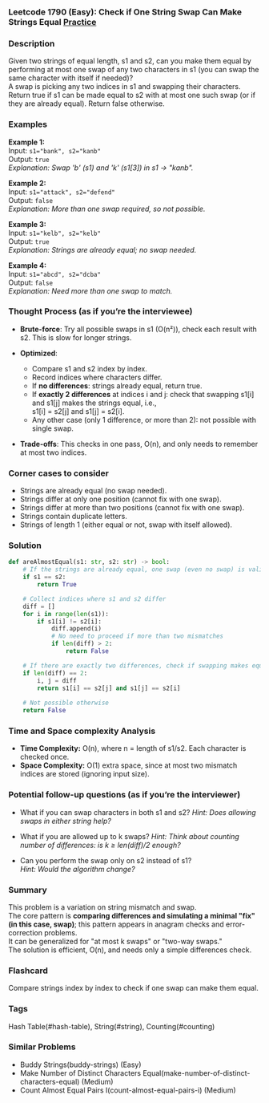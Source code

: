 ### Leetcode 1790 (Easy): Check if One String Swap Can Make Strings Equal [Practice](https://leetcode.com/problems/check-if-one-string-swap-can-make-strings-equal)

### Description  
Given two strings of equal length, s1 and s2, can you make them equal by performing at most one swap of any two characters in s1 (you can swap the same character with itself if needed)?  
A swap is picking any two indices in s1 and swapping their characters.  
Return true if s1 can be made equal to s2 with at most one such swap (or if they are already equal). Return false otherwise.

### Examples  

**Example 1:**  
Input: `s1="bank", s2="kanb"`  
Output: `true`  
*Explanation: Swap 'b' (s1) and 'k' (s1[3]) in s1 → "kanb".*

**Example 2:**  
Input: `s1="attack", s2="defend"`  
Output: `false`  
*Explanation: More than one swap required, so not possible.*

**Example 3:**  
Input: `s1="kelb", s2="kelb"`  
Output: `true`  
*Explanation: Strings are already equal; no swap needed.*

**Example 4:**  
Input: `s1="abcd", s2="dcba"`  
Output: `false`  
*Explanation: Need more than one swap to match.*

### Thought Process (as if you’re the interviewee)  
- **Brute-force**: Try all possible swaps in s1 (O(n²)), check each result with s2. This is slow for longer strings.

- **Optimized**:  
  - Compare s1 and s2 index by index.
  - Record indices where characters differ.
  - If **no differences**: strings already equal, return true.
  - If **exactly 2 differences** at indices i and j: check that swapping s1[i] and s1[j] makes the strings equal, i.e.,  
    s1[i] = s2[j] and s1[j] = s2[i].
  - Any other case (only 1 difference, or more than 2): not possible with single swap.
- **Trade-offs**: This checks in one pass, O(n), and only needs to remember at most two indices.

### Corner cases to consider  
- Strings are already equal (no swap needed).
- Strings differ at only one position (cannot fix with one swap).
- Strings differ at more than two positions (cannot fix with one swap).
- Strings contain duplicate letters.
- Strings of length 1 (either equal or not, swap with itself allowed).

### Solution

```python
def areAlmostEqual(s1: str, s2: str) -> bool:
    # If the strings are already equal, one swap (even no swap) is valid
    if s1 == s2:
        return True

    # Collect indices where s1 and s2 differ
    diff = []
    for i in range(len(s1)):
        if s1[i] != s2[i]:
            diff.append(i)
            # No need to proceed if more than two mismatches
            if len(diff) > 2:
                return False

    # If there are exactly two differences, check if swapping makes equal
    if len(diff) == 2:
        i, j = diff
        return s1[i] == s2[j] and s1[j] == s2[i]
    
    # Not possible otherwise
    return False
```

### Time and Space complexity Analysis  

- **Time Complexity:** O(n), where n = length of s1/s2. Each character is checked once.
- **Space Complexity:** O(1) extra space, since at most two mismatch indices are stored (ignoring input size).

### Potential follow-up questions (as if you’re the interviewer)  

- What if you can swap characters in both s1 and s2?
  *Hint: Does allowing swaps in either string help?*

- What if you are allowed up to k swaps?
  *Hint: Think about counting number of differences: is k ≥ len(diff)/2 enough?*

- Can you perform the swap only on s2 instead of s1?  
  *Hint: Would the algorithm change?*

### Summary
This problem is a variation on string mismatch and swap.  
The core pattern is **comparing differences and simulating a minimal "fix" (in this case, swap)**; this pattern appears in anagram checks and error-correction problems.  
It can be generalized for "at most k swaps" or "two-way swaps."  
The solution is efficient, O(n), and needs only a simple differences check.


### Flashcard
Compare strings index by index to check if one swap can make them equal.

### Tags
Hash Table(#hash-table), String(#string), Counting(#counting)

### Similar Problems
- Buddy Strings(buddy-strings) (Easy)
- Make Number of Distinct Characters Equal(make-number-of-distinct-characters-equal) (Medium)
- Count Almost Equal Pairs I(count-almost-equal-pairs-i) (Medium)